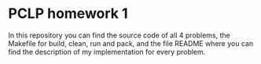 # PCLP homework 1
In this repository you can find the source code of all 4 problems,
the Makefile for build, clean, run and pack, and the file README
where you can find the description of my implementation for every
problem.


